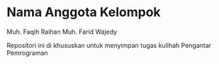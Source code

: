 # Nama Anggota Kelompok
Muh. Faqih Raihan
Muh. Farid Wajedy

Repositori ini di khususkan untuk menyimpan tugas kulihah Pengantar Pemrograman
